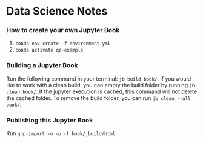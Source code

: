 # Data Science Notes 

### How to create your own Jupyter Book
1. `conda env create -f environment.yml`
2. `conda activate qe-example`

### Building a Jupyter Book

Run the following command in your terminal: `jb build book/`.
If you would like to work with a clean build, you can empty the build folder by running `jb clean book/`. If the jupyter execution is cached, this command will not delete the cached folder. To remove the build folder, you can run `jb clean --all book/`.

### Publishing this Jupyter Book

Run `ghp-import -n -p -f book/_build/html`
